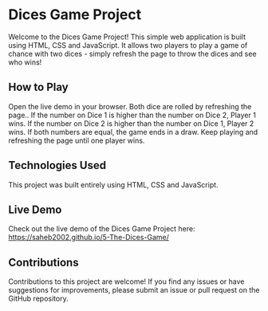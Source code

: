# Dices Game Project
Welcome to the Dices Game Project! This simple web application is built using HTML, CSS and JavaScript. It allows two players to play a game of chance with two dices - simply refresh the page to throw the dices and see who wins!

## How to Play
Open the live demo in your browser.
Both dice are rolled by refreshing the page..
If the number on Dice 1 is higher than the number on Dice 2, Player 1 wins. If the number on Dice 2 is higher than the number on Dice 1, Player 2 wins. If both numbers are equal, the game ends in a draw.
Keep playing and refreshing the page until one player wins.
## Technologies Used
This project was built entirely using HTML, CSS and JavaScript.

## Live Demo
Check out the live demo of the Dices Game Project here: https://saheb2002.github.io/5-The-Dices-Game/

## Contributions
Contributions to this project are welcome! If you find any issues or have suggestions for improvements, please submit an issue or pull request on the GitHub repository.  
